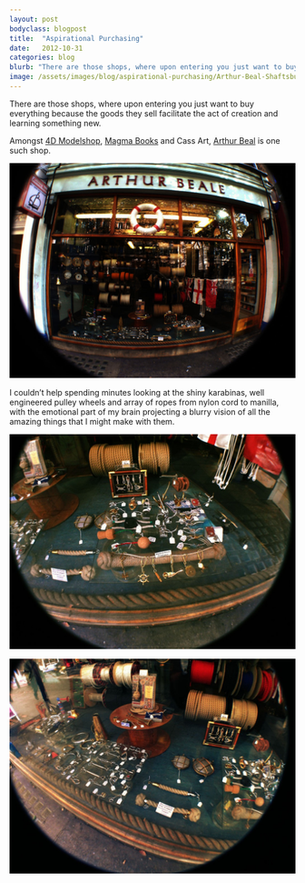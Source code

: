 ```yaml
---
layout: post
bodyclass: blogpost
title:  "Aspirational Purchasing"
date:   2012-10-31
categories: blog
blurb: "There are those shops, where upon entering you just want to buy everything because the goods they sell facilitate the act of creation and learning something new."
image: /assets/images/blog/aspirational-purchasing/Arthur-Beal-Shaftsbury-Avenue-Brass-Fittings-1024x768.jpg
---
```


There are those shops, where upon entering you just want to buy everything because the goods they sell facilitate the act of creation and learning something new.

Amongst [4D Modelshop](http://www.modelshop.co.uk/), [Magma Books](http://www.magmabooks.com/) and Cass Art, [Arthur Beal](http://www.arthurbeale.co.uk/) is one such shop.

![Athur Beale - Shaftsbury Avenue](/assets/images/blog/aspirational-purchasing/Arthur-Beal-Shaftsbury-Avenue.jpg "Athur Beale - Shaftsbury Avenue")


I couldn’t help spending minutes looking at the shiny karabinas, well engineered pulley wheels and array of ropes from nylon cord to manilla, with the emotional part of my brain projecting a blurry vision of all the amazing things that I might make with them.

![Athur Beale - Shaftsbury Avenue](/assets/images/blog/aspirational-purchasing/Arthur-Beal-Shaftsbury-Avenue-Brass-Fittings-1024x768.jpg "Athur Beale - Shaftsbury Avenue")

![Athur Beale - Shaftsbury Avenue](/assets/images/blog/aspirational-purchasing/Arthur-Beal-Shaftsbury-Avenue-Fixtures-and-Fittings-1024x768.jpg "Athur Beale - Shaftsbury Avenue")

 



